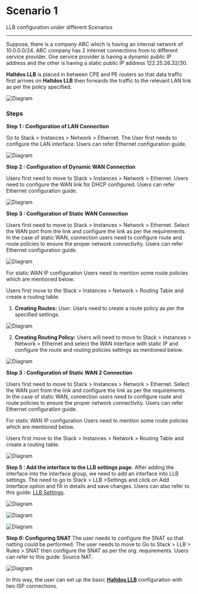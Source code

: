 # Scenario 1

LLB configuration under different Scenarios

---

Suppose, there is a company ABC which is having an internal network of 10.0.0.0/24. ABC company has 2 internet connections from to different service provider. One service provider is having a dynamic public IP address and the other is having a static public IP address 122.25.26.32/30. 

**Haltdos LLB** is placed in between CPE and PE routers so that data traffic first arrives on **Haltdos LLB** then forwards the traffic to the relevant LAN link as per the policy specified.

![Diagram](/img/llb/v6/scenarios/scenario1-1.png)

### Steps

**Step 1 : Configuration of LAN Connection**

Go to Stack > Instances > Network > Ethernet. The User first needs to configure the LAN interface. Users can refer Ethernet configuration guide.

![Diagram](/img/llb/v6/scenarios/scenario1-2.png)

**Step 2 : Configuration of Dynamic WAN Connection**

Users first need to move to Stack > Instances > Network > Ethernet. Users need to configure the WAN link for DHCP configured. Users can refer Ethernet configuration guide.

![Diagram](/img/llb/v6/scenarios/scenario1-3.png)

**Step 3 : Configuration of Static WAN Connection**

Users first need to move to Stack > Instances > Network > Ethernet. Select the WAN port from the link and configure the link as per the requirements. In the case of static WAN, connection users need to configure route and route policies to ensure the proper network connectivity. Users can refer Ethernet configuration guide.

![Diagram](/img/llb/v6/scenarios/scenario1-4.png)

For static WAN IP configuration Users need to mention some route policies which are mentioned below. 

Users first move to the Stack > Instances > Network > Routing Table and create a routing table.

1. **Creating Routes:** User: Users need to create a route policy as per the specified settings.

![Diagram](/img/llb/v6/scenarios/scenario1-5.png)

2. **Creating Routing Policy:** Users will need to move to Stack > Instances > Network > Ethernet and select the WAN interface with static IP and configure the route and routing policies settings as mentioned below.

![Diagram](/img/llb/v6/scenarios/scenario1-6.png)

**Step 3 : Configuration of Static WAN 2 Connection**

Users first need to move to Stack > Instances > Network > Ethernet. Select the WAN port from the link and configure the link as per the requirements. In the case of static WAN, connection users need to configure route and route policies to ensure the proper network connectivity. Users can refer Ethernet configuration guide.

For static WAN IP configuration Users need to mention some route policies which are mentioned below. 

Users first move to the Stack > Instances > Network > Routing Table and create a routing table.

![Diagram](/img/llb/v6/scenarios/scenario1-7.png)

**Step 5 : Add the interface to the LLB settings page.**
After adding the interface into the interface group, we need to add an interface into LLB settings. The need to go to Stack > LLB >Settings and click on Add Interface option and fill in details and save changes. Users can also refer to this guide: [LLB Settings](/v7/enterprise/llb/llb_settings).

![Diagram](/img/llb/v6/scenarios/scenario1-8.png)

![Diagram](/img/llb/v6/scenarios/scenario1-9.png)

![Diagram](/img/llb/v6/scenarios/scenario1-10.png)

**Step 6: Configuring SNAT**
The user needs to configure the SNAT so that natting could be performed. The user needs to move to Go to Stack > LLB > Rules > SNAT then configure the SNAT as per the org. requirements. Users can refer to this guide: Source NAT.

![Diagram](/img/llb/v6/scenarios/scenario1-11.png)

In this way, the user can set up the basic [**Haltdos LLB**](/v7/enterprise/llb) configuration with two ISP connections.